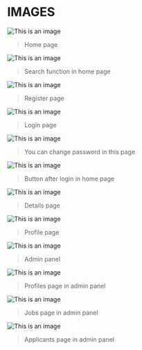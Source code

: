 # IMAGES

![This is an image](/images/homepage.jpeg)
>Home page


![This is an image](/images/search.jpeg)
>Search function in home page


![This is an image](/images/register.jpeg)
>Register page


![This is an image](/images/login.jpeg)
>Login page


![This is an image](/images/change_pw.jpeg)
>You can change password in this page


![This is an image](/images/homepage_login.jpeg)
>Button after login in home page


![This is an image](/images/deatails.jpeg)
>Details page


![This is an image](/images/profile.jpeg)
>Profile page

![This is an image](/images/admin-panel.jpeg)
>Admin panel

![This is an image](/images/profiles.jpeg)
>Profiles page in admin panel

![This is an image](/images/jobs.jpeg)
>Jobs page in admin panel

![This is an image](/images/applicants.jpeg)
>Applicants page in admin panel
